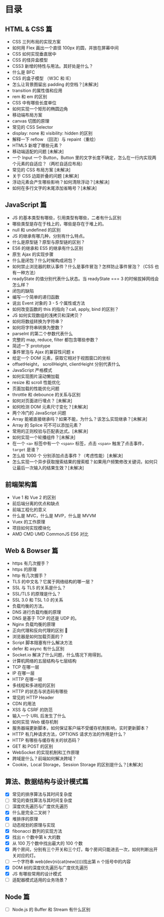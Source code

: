 # 目录

## HTML & CSS 篇

- CSS 三列布局的实现方案
- 如何用 Flex 画出一个直径 100px 的圆，并放在屏幕中间
- CSS 如何实现垂直居中
- CSS 的怪异盒模型
- CSS3 新增的特性与用法。其好处是什么？
- 什么是 BFC
- CSS 的盒子模型 （W3C 和 IE）
- 怎么让背景图留出 padding 的空档？\[未解决\]
- transition 的属性值和应用
- rem 和 em 的区别
- CSS 中有哪些长度单位
- 如何实现一个矩形的椭圆边角
- 移动端布局方案
- canvas 切图的原理
- 常见的 CSS Selector
- display: none 和 visibility: hidden 的区别
- 解释一下 reflow （回流）与 repaint（重绘）
- HTML5 新增了哪些元素？
- 移动端适配的问题 \[未解决\]
- 一个 Input 一个 Button，Button 里的文字长度不确定，怎么在一行内实现两个元素的自适应？（两栏自适应布局）
- 常见的 CSS 布局方案 \[未解决\]
- 关于 CSS 边距折叠的问题 \[未解决\]
- 浮动元素会产生哪些影响？如何清除浮动？\[未解决\]
- 如何在多行文字的末尾添加省略号？\[未解决\]

## JavaScript 篇

- JS 的基本类型有哪些，引用类型有哪些，二者有什么区别
- 哪些类型是存在于栈上的，哪些是存在于堆上的。
- null 和 undefined 的区别
- JS 的继承有哪几种，分别有什么特点。
- 什么是原型链？原型与原型链的区别？
- ES6 的继承和 ES5 的继承有什么区别
- 原生 Ajax 的实现步骤
- 什么是闭包？什么时候构成闭包？
- 如何禁止浏览器的默认事件？什么是事件冒泡？怎样防止事件冒泡？（CSS 也有一种方法）
- readyState 的值分别代表什么状态。当 readyState === 3 的时候拔掉网线会怎么样？
- 闭包的缺陷
- 编写一个简单的递归函数
- 说出 Event 对象的 3 - 5 个属性或方法
- 如何改变函数的 this 的指向？call, apply, bind 的区别？
- JS 如何实现数组的浅拷贝和深拷贝？
- 如何将数组转换为字符串？
- 如何将字符串转换为整数？
- parseInt 的第二个参数代表什么
- 完整的 map, reduce, filter 都包含哪些参数？
- 简述一下 prototype
- 事件冒泡与 Ajax 的兼容性问题 x
- 给定一个 DOM 元素，获取它相对于视图窗口的坐标
- offsetHeight， scrollHeight, clientHeight 分别代表什么
- JavaScript 严格模式
- 如何实现图片滚动懒加载
- resize 和 scroll 性能优化
- 页面加载的性能优化问题
- throttle 和 debounce 的关系与区别
- 如何对页面进行埋点？ \[未解决\]
- 如何检测 DOM 元素尺寸变化？\[未解决\]
- 两个冷门的 JavaScript 问题
- Array 能被直接继承吗？如果不能，为什么？该怎么实现继承？\[未解决\]
- Array 的 Splice 可不可以添加元素？
- 常用的正则校验与匹配表达式。\[未解决\]
- 如何实现一个轮播组件？\[未解决\]
- 在一个 `<a>` 标签中有一个 `<span>` 标签，点击 `<span>` 触发了点击事件，`target` 是谁？
- 怎么给 1000 个 分别添加点击事件？（考虑性能）\[未解决\]
- 怎么实现一个异步获取搜索结果的搜索框？如果用户频繁修改关键词，如何只让最后一次输入的结果生效？\[未解决\]

## 前端架构篇

- Vue 1 和 Vue 2 的区别
- 前后端分离的优点和缺点
- 前端工程化的意义
- 什么是 MVC，什么是 MVP，什么是 MVVM
- Vuex 的工作原理
- 项目如何实现模块化
- AMD CMD UMD CommonJS ES6 对比

## Web & Bowser 篇

- https 有几次握手？
- https 的原理
- http 有几次握手？
- TLS 的中文名？它属于网络结构的哪一层？
- SSL 与 TLS 的关系是什么？
- SSL/TLS 的原理是什么？
- SSL 3.0 和 TSL 1.0 的关系
- 负载均衡的方法。
- DNS 进行负载均衡的原理
- DNS 是基于 TCP 的还是 UDP 的。
- Nginx 负载均衡的原理
- 正向代理和反向代理的区别 
- 浏览器是如何加载页面的？
- Script 脚本阻塞有什么解决方法
- defer 和 async 有什么区别
- Socket.io 解决了什么问题，什么情况下用得到。
- 计算机网络的五层结构与七层结构
- TCP 在哪一层
- IP 在哪一层
- HTTP 在哪一层
- 多线程和多进程的区别
- HTTP 的状态与状态码有哪些
- 常见的 HTTP Header
- CDN 的用法
- XSS 与 CSRF 的防范
- 输入一个 URL 后发生了什么
- 如何实现 Web 缓存机制
- 服务器端更新脚本，如何保证客户端不受缓存机制影响，实时更新脚本？
- HTTP 有几种请求方法，OPTIONS 请求方法的作用是什么？
- HTTP 有哪些与缓存有关的状态码？
- GET 和 POST 的区别
- WebSocket 的实现机制和工作原理
- 跨域是什么？前端如何解决跨域？
- Cookie，Local Storage，Session Storage 的区别是什么？\[未解决\]

## 算法、数据结构与设计模式篇

- [x] 常见的排序算法与其时间复杂度
- [ ] 常见的查找算法与其时间复杂度
- [ ] 深度优先遍历与广度优先遍历
- [x] 什么是完全二叉树？
- [x] 堆排序的原理
- [ ] 动态规划的原理与实现
- [x] fibonacci 数列的实现方法
- [x] 找出 n 个数中第 k 大的数
- [x] 从 100 万个数中找出最大的 100 个数
- [x] 两个房间，分别有三个开关和三个灯，每个房间只能进去一次，如何判断出开关对应的灯。
- [ ] 一个字符串 web\(dev\(ni\(cat\(new\)\)\)\)\)找出第 n 个括号中的内容
- [x] DOM 树的深度优先遍历与广度优先遍历
- [x] JS 有哪些常用的设计模式
- [ ] 适配器模式适用的业务场景？

## Node 篇

- [ ] Node.js 的 Buffer 和 Stream 有什么区别
